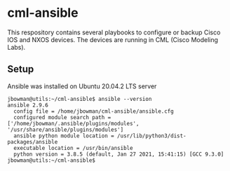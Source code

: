 # cml-ansible 

This respository contains several playbooks to configure or backup Cisco IOS and NXOS devices. 
The devices are running in CML (Cisco Modeling Labs).

## Setup

Ansible was installed on Ubuntu 20.04.2 LTS server

```
jbowman@utils:~/cml-ansible$ ansible --version
ansible 2.9.6
  config file = /home/jbowman/cml-ansible/ansible.cfg
  configured module search path = ['/home/jbowman/.ansible/plugins/modules', '/usr/share/ansible/plugins/modules']
  ansible python module location = /usr/lib/python3/dist-packages/ansible
  executable location = /usr/bin/ansible
  python version = 3.8.5 (default, Jan 27 2021, 15:41:15) [GCC 9.3.0]
jbowman@utils:~/cml-ansible$
```

